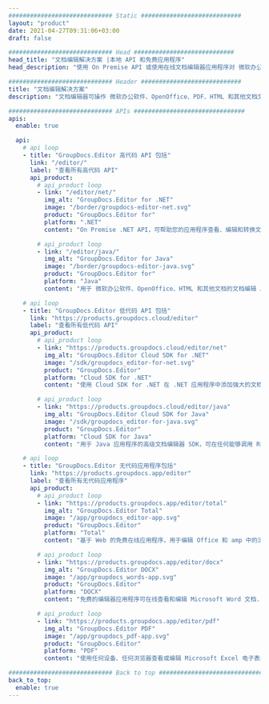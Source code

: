 ```yaml
---
############################# Static ############################
layout: "product"
date: 2021-04-27T09:31:06+03:00
draft: false

############################# Head ############################
head_title: "文档编辑解决方案 |本地 API 和免费应用程序"
head_description: "使用 On Premise API 或使用在线文档编辑器应用程序对 微软办公软件、OpenDocument、PDF 和其他文件格式进行文档编辑."

############################# Header ############################
title: "文档编辑解决方案"
description: "文档编辑器可操作 微软办公软件、OpenOffice、PDF、HTML 和其他文档文件格式."

############################# APIs ###############################
apis:
  enable: true

  api:
    # api loop
    - title: "GroupDocs.Editor 高代码 API 包括"
      link: "/editor/"
      label: "查看所有高代码 API"
      api_product:
        # api_product loop
        - link: "/editor/net/"
          img_alt: "GroupDocs.Editor for .NET"
          image: "/border/groupdocs-editor-net.svg"
          product: "GroupDocs.Editor for"
          platform: ".NET"
          content: "On Premise .NET API，可帮助您的应用程序查看、编辑和转换文档."

        # api_product loop
        - link: "/editor/java/"
          img_alt: "GroupDocs.Editor for Java"
          image: "/border/groupdocs-editor-java.svg"
          product: "GroupDocs.Editor for"
          platform: "Java"
          content: "用于 微软办公软件、OpenOffice、HTML 和其他文档的文档编辑 API，可在基于 Java 的应用程序中进行操作."

    # api loop
    - title: "GroupDocs.Editor 低代码 API 包括"
      link: "https://products.groupdocs.cloud/editor"
      label: "查看所有低代码 API"
      api_product:
        # api_product loop
        - link: "https://products.groupdocs.cloud/editor/net"
          img_alt: "GroupDocs.Editor Cloud SDK for .NET"
          image: "/sdk/groupdocs_editor-for-net.svg"
          product: "GroupDocs.Editor"
          platform: "Cloud SDK for .NET"
          content: "使用 Cloud SDK for .NET 在 .NET 应用程序中添加强大的文档格式编辑功能。编辑 MS Office、Web 和 XML 文档."

        # api_product loop
        - link: "https://products.groupdocs.cloud/editor/java"
          img_alt: "GroupDocs.Editor Cloud SDK for Java"
          image: "/sdk/groupdocs_editor-for-java.svg"
          product: "GroupDocs.Editor"
          platform: "Cloud SDK for Java"
          content: "用于 Java 应用程序的高级文档编辑器 SDK，可在任何能够调用 REST API 的平台上编辑行业标准文档文件格式."

    # api loop
    - title: "GroupDocs.Editor 无代码应用程序包括"
      link: "https://products.groupdocs.app/editor"
      label: "查看所有无代码应用程序"
      api_product:
        # api_product loop
        - link: "https://products.groupdocs.app/editor/total"
          img_alt: "GroupDocs.Editor Total"
          image: "/app/groupdocs_editor-app.svg"
          product: "GroupDocs.Editor"
          platform: "Total"
          content: "基于 Web 的免费在线应用程序，用于编辑 Office 和 amp 中的流行文件格式；开发办公室。"

        # api_product loop
        - link: "https://products.groupdocs.app/editor/docx"
          img_alt: "GroupDocs.Editor DOCX"
          image: "/app/groupdocs_words-app.svg"
          product: "GroupDocs.Editor"
          platform: "DOCX"
          content: "免费的编辑器应用程序可在线查看和编辑 Microsoft Word 文档."

        # api_product loop
        - link: "https://products.groupdocs.app/editor/pdf"
          img_alt: "GroupDocs.Editor PDF"
          image: "/app/groupdocs_pdf-app.svg"
          product: "GroupDocs.Editor"
          platform: "PDF"
          content: "使用任何设备、任何浏览器查看或编辑 Microsoft Excel 电子表格."

############################# Back to top ###############################
back_to_top:
  enable: true
---
```

